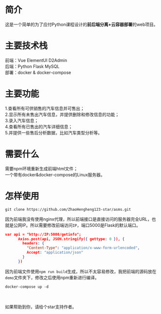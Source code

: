# 简介
这是一个简单的为了应付Python课程设计的**前后端分离+云容器部署**的web项目。

# 主要技术栈
前端：Vue  ElementUI  D2Admin<br>
后端：Python   Flask   MySQL<br>
部署：docker & docker-compose

# 主要功能
1.查看所有可供销售的汽车信息并可售出；<br>
2.显示所有未售出汽车信息，并提供删除和修改信息的功能；<br>
3.录入汽车信息；<br>
4.查看所有已售出的汽车详细信息；<br>
5.并提供一些售后分析数据，比如汽车类型分析等。<br>

# 需要什么
需要npm环境重新生成前端html文件；<br>
一个带有docker&docker-compose的Linux服务器。

# 怎样使用
```
git clone https://github.com/ZhaoHengheng123-star/asms.git
```
因为前端我没有使用nginx代理，所以前端接口是直接访问的服务器完全URL，也就是公网IP。所以需要修改前端访问`IP`，端口5000是Flask的默认端口。
```json
var api = "http://IP:5000/getinfo";
      Axios.post(api, JSON.stringify({ gettype: 0 }), {
        headers: {
          "Content-Type": "application/x-www-form-urlencoded",
          Accept: "application/json"
        }
      })
```
因为前端文件使用`npm run build`生成，所以不太容易修改，我把前端的源码放在`demo`文件夹下，修改之后使用npm重新进行编译。

```
docker-compose up -d
```
<br><br>
如果帮助到你，请给个star支持作者。